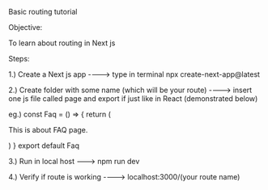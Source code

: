Basic routing tutorial

Objective:

To learn about routing in Next js


Steps:

1.) Create a Next js app ----> type in terminal npx create-next-app@latest

2.) Create folder with some name (which will be your route) ----> insert one js file called page and export if just like in React (demonstrated below)

eg.) 
        const Faq = () => {
             return (
                     <div>
                         <p>This is about FAQ page.</p>
                     </div>)
        }
        export default Faq

3.) Run in local host ---> npm run dev

4.) Verify if route is working ----> localhost:3000/(your route name)
